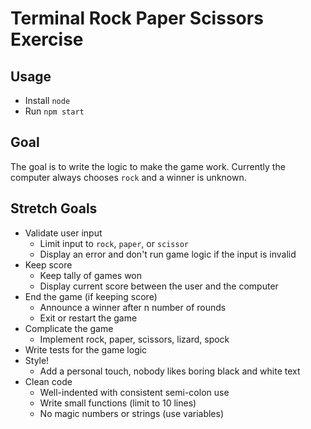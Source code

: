 # Terminal Rock Paper Scissors Exercise

## Usage

- Install `node`
- Run `npm start`

## Goal

The goal is to write the logic to make the game work. Currently the computer always chooses `rock` and a winner is unknown.


## Stretch Goals

- Validate user input
  - Limit input to `rock`, `paper`, or `scissor`
  - Display an error and don't run game logic if the input is invalid
- Keep score
  - Keep tally of games won
  - Display current score between the user and the computer
- End the game (if keeping score)
  - Announce a winner after n number of rounds
  - Exit or restart the game
- Complicate the game
  - Implement rock, paper, scissors, lizard, spock
- Write tests for the game logic
- Style!
  - Add a personal touch, nobody likes boring black and white text
- Clean code
  - Well-indented with consistent semi-colon use
  - Write small functions (limit to 10 lines)
  - No magic numbers or strings (use variables) 
